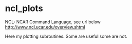 # ncl_plots
NCL: NCAR Command Language, see url below
http://www.ncl.ucar.edu/overview.shtml

Here my plotting subroutines. Some are useful some are not.

